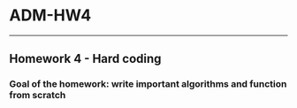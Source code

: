 # ADM-HW4
------------
## Homework 4 - Hard coding
### Goal of the homework: write important algorithms and function from scratch

